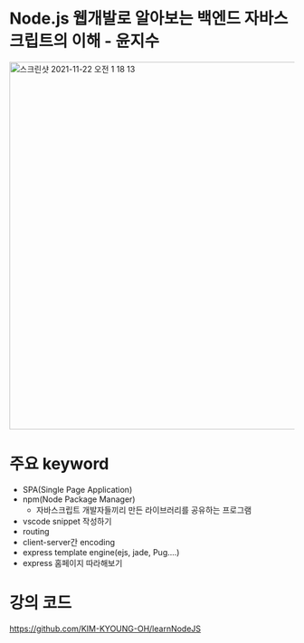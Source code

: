 # Node.js 웹개발로 알아보는 백엔드 자바스크립트의 이해 - 윤지수 
<img width="650" alt="스크린샷 2021-11-22 오전 1 18 13" src="https://user-images.githubusercontent.com/66231761/142770066-a7cc9e60-e316-47aa-b48e-afb391f84d9d.png">

# 주요 keyword
- SPA(Single Page Application)
- npm(Node Package Manager)
    - 자바스크립트 개발자들끼리 만든 라이브러리를 공유하는 프로그램
- vscode snippet 작성하기
- routing
- client-server간 encoding
- express template engine(ejs, jade, Pug....)
- express 홈페이지 따라해보기

# 강의 코드
https://github.com/KIM-KYOUNG-OH/learnNodeJS

